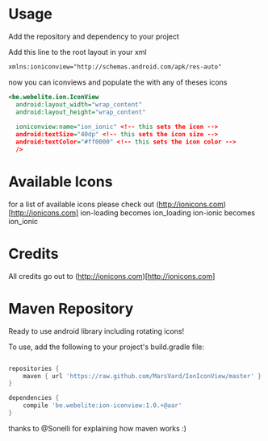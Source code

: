 

Usage
=====

Add the repository and dependency to your project

Add this line to the root layout in your xml
```xml
xmlns:ioniconview="http://schemas.android.com/apk/res-auto"
```

now you can iconviews and populate the with any of theses icons

```xml
<be.webelite.ion.IconView
  android:layout_width="wrap_content"
  android:layout_height="wrap_content"
  
  ioniconview:name="ion_ionic" <!-- this sets the icon -->
  android:textSize="40dp" <!-- this sets the icon size -->
  android:textColor="#ff0000" <!-- this sets the icon color -->
  />
```

Available Icons
=====
for a list of available icons please check out (http://ionicons.com)[http://ionicons.com]
ion-loading becomes ion_loading
ion-ionic becomes ion_ionic

Credits
=====
All credits go out to (http://ionicons.com)[http://ionicons.com]


Maven Repository
=====

Ready to use android library including rotating icons!

To use, add the following to your project's build.gradle file:

```gradle

repositories {
    maven { url 'https://raw.github.com/MarsVard/IonIconView/master' }
}

dependencies {
    compile 'be.webelite:ion-iconview:1.0.+@aar'
}

```

thanks to @Sonelli for explaining how maven works :)
